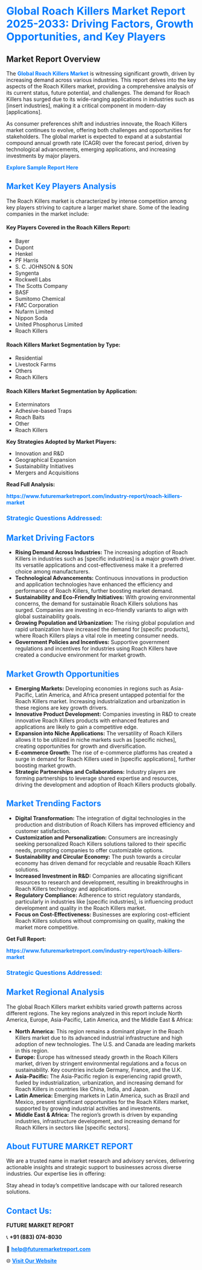 <h1 style="color: #007BFF;">Global Roach Killers Market Report 2025-2033: Driving Factors, Growth Opportunities, and Key Players</h1>

<section id="overview">
<h2>Market Report Overview</h2>
<p>The <a href="https://www.futuremarketreport.com/industry-report/roach-killers-market" style="color: #007BFF; text-decoration: none;"><strong>Global Roach Killers Market</strong></a> is witnessing significant growth, driven by increasing demand across various industries. This report delves into the key aspects of the Roach Killers market, providing a comprehensive analysis of its current status, future potential, and challenges. The demand for Roach Killers has surged due to its wide-ranging applications in industries such as [insert industries], making it a critical component in modern-day [applications].</p>
<p>As consumer preferences shift and industries innovate, the Roach Killers market continues to evolve, offering both challenges and opportunities for stakeholders. The global market is expected to expand at a substantial compound annual growth rate (CAGR) over the forecast period, driven by technological advancements, emerging applications, and increasing investments by major players.</p>
</section>

<section id="overview">
<p><a href="https://www.futuremarketreport.com/request-sample/reportId=107546" style="color: #007BFF; text-decoration: none;"><strong>Explore Sample Report Here</strong></a></p>
</section>

<section id="key-players">
<h2 style="color: #007BFF;">Market Key Players Analysis</h2>
<p>The Roach Killers market is characterized by intense competition among key players striving to capture a larger market share. Some of the leading companies in the market include:</p>
<h4>Key Players Covered in the Roach Killers Report:</h4>
<ul><li>Bayer</li><li>Dupont</li><li>Henkel</li><li>PF Harris</li><li>S. C. JOHNSON &amp; SON</li><li>Syngenta</li><li>Rockwell Labs</li><li>The Scotts Company</li><li>BASF</li><li>Sumitomo Chemical</li><li>FMC Corporation</li><li>Nufarm Limited</li><li>Nippon Soda</li><li>United Phosphorus Limited</li><li>Roach Killers</li></ul>
<h4>Roach Killers Market Segmentation by Type:</h4>
<ul><li>Residential</li><li>Livestock Farms</li><li>Others</li><li>Roach Killers</li></ul>

<h4>Roach Killers Market Segmentation by Application:</h4>
<ul><li>Exterminators</li><li>Adhesive-based Traps</li><li>Roach Baits</li><li>Other</li><li>Roach Killers</li></ul>
<p><strong>Key Strategies Adopted by Market Players:</strong></p>
<ul>
<li>Innovation and R&D</li>
<li>Geographical Expansion</li>
<li>Sustainability Initiatives</li>
<li>Mergers and Acquisitions</li>
</ul>
</section>

<section>
<p><strong>Read Full Analysis: </strong></p><a href="https://www.futuremarketreport.com/industry-report/roach-killers-market" style="color: #007BFF; text-decoration: none;"><strong>https://www.futuremarketreport.com/industry-report/roach-killers-market</strong></a>
<h3 style="color: #007BFF;">Strategic Questions Addressed:</h3>
</section>

<section id="driving-factors">
<h2 style="color: #007BFF;">Market Driving Factors</h2>
<ul>
<li><strong>Rising Demand Across Industries:</strong> The increasing adoption of Roach Killers in industries such as [specific industries] is a major growth driver. Its versatile applications and cost-effectiveness make it a preferred choice among manufacturers.</li>
<li><strong>Technological Advancements:</strong> Continuous innovations in production and application technologies have enhanced the efficiency and performance of Roach Killers, further boosting market demand.</li>
<li><strong>Sustainability and Eco-Friendly Initiatives:</strong> With growing environmental concerns, the demand for sustainable Roach Killers solutions has surged. Companies are investing in eco-friendly variants to align with global sustainability goals.</li>
<li><strong>Growing Population and Urbanization:</strong> The rising global population and rapid urbanization have increased the demand for [specific products], where Roach Killers plays a vital role in meeting consumer needs.</li>
<li><strong>Government Policies and Incentives:</strong> Supportive government regulations and incentives for industries using Roach Killers have created a conducive environment for market growth.</li>
</ul>
</section>

<section id="growth-opportunities">
<h2 style="color: #007BFF;">Market Growth Opportunities</h2>
<ul>
<li><strong>Emerging Markets:</strong> Developing economies in regions such as Asia-Pacific, Latin America, and Africa present untapped potential for the Roach Killers market. Increasing industrialization and urbanization in these regions are key growth drivers.</li>
<li><strong>Innovative Product Development:</strong> Companies investing in R&D to create innovative Roach Killers products with enhanced features and applications are likely to gain a competitive edge.</li>
<li><strong>Expansion into Niche Applications:</strong> The versatility of Roach Killers allows it to be utilized in niche markets such as [specific niches], creating opportunities for growth and diversification.</li>
<li><strong>E-commerce Growth:</strong> The rise of e-commerce platforms has created a surge in demand for Roach Killers used in [specific applications], further boosting market growth.</li>
<li><strong>Strategic Partnerships and Collaborations:</strong> Industry players are forming partnerships to leverage shared expertise and resources, driving the development and adoption of Roach Killers products globally.</li>
</ul>
</section>

<section id="trending-factors">
<h2 style="color: #007BFF;">Market Trending Factors</h2>
<ul>
<li><strong>Digital Transformation:</strong> The integration of digital technologies in the production and distribution of Roach Killers has improved efficiency and customer satisfaction.</li>
<li><strong>Customization and Personalization:</strong> Consumers are increasingly seeking personalized Roach Killers solutions tailored to their specific needs, prompting companies to offer customizable options.</li>
<li><strong>Sustainability and Circular Economy:</strong> The push towards a circular economy has driven demand for recyclable and reusable Roach Killers solutions.</li>
<li><strong>Increased Investment in R&D:</strong> Companies are allocating significant resources to research and development, resulting in breakthroughs in Roach Killers technology and applications.</li>
<li><strong>Regulatory Compliance:</strong> Adherence to strict regulatory standards, particularly in industries like [specific industries], is influencing product development and quality in the Roach Killers market.</li>
<li><strong>Focus on Cost-Effectiveness:</strong> Businesses are exploring cost-efficient Roach Killers solutions without compromising on quality, making the market more competitive.</li>
</ul>
</section>

<section>
<p><strong>Get Full Report: </strong></p><a href="https://www.futuremarketreport.com/industry-report/roach-killers-market" style="color: #007BFF; text-decoration: none;"><strong>https://www.futuremarketreport.com/industry-report/roach-killers-market</strong></a>
<h3 style="color: #007BFF;">Strategic Questions Addressed:</h3>
</section>


<section id="regional-analysis">
<h2 style="color: #007BFF;">Market Regional Analysis</h2>
<p>The global Roach Killers market exhibits varied growth patterns across different regions. The key regions analyzed in this report include North America, Europe, Asia-Pacific, Latin America, and the Middle East & Africa:</p>
<ul>
<li><strong>North America:</strong> This region remains a dominant player in the Roach Killers market due to its advanced industrial infrastructure and high adoption of new technologies. The U.S. and Canada are leading markets in this region.</li>
<li><strong>Europe:</strong> Europe has witnessed steady growth in the Roach Killers market, driven by stringent environmental regulations and a focus on sustainability. Key countries include Germany, France, and the U.K.</li>
<li><strong>Asia-Pacific:</strong> The Asia-Pacific region is experiencing rapid growth, fueled by industrialization, urbanization, and increasing demand for Roach Killers in countries like China, India, and Japan.</li>
<li><strong>Latin America:</strong> Emerging markets in Latin America, such as Brazil and Mexico, present significant opportunities for the Roach Killers market, supported by growing industrial activities and investments.</li>
<li><strong>Middle East & Africa:</strong> The region’s growth is driven by expanding industries, infrastructure development, and increasing demand for Roach Killers in sectors like [specific sectors].</li>
</ul>
</section>

<footer>
<h2 style="color: #007BFF;">About FUTURE MARKET REPORT</h2>
<p>We are a trusted name in market research and advisory services, delivering actionable insights and strategic support to businesses across diverse industries. Our expertise lies in offering:</p>

<p>Stay ahead in today’s competitive landscape with our tailored research solutions.</p>

<h2 style="color: #007BFF;">Contact Us:</h2>
<p><strong>FUTURE MARKET REPORT</strong></p>
<p>📞 <strong>+91 (883) 074-8030</strong></p>
<p>📧 <strong><a href="mailto:help@futuremarketreport.com" style="color: #007BFF;">help@futuremarketreport.com</a></strong></p>
<p>🌐 <strong><a href="https://www.futuremarketreport.com/" style="color: #007BFF;">Visit Our Website</a></strong></p>
</footer>